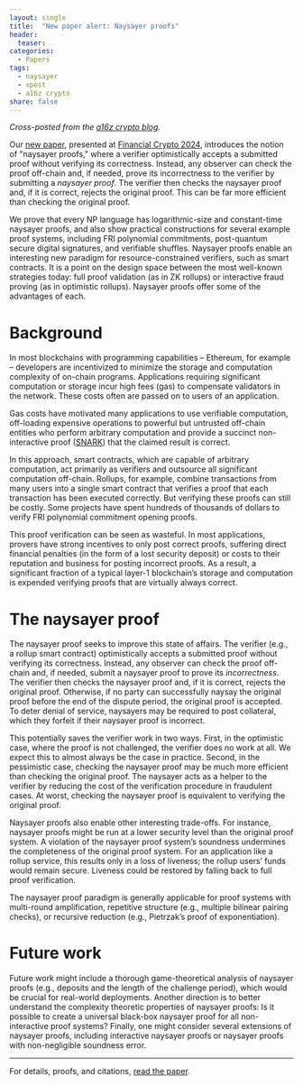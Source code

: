 ```yaml
---
layout: single
title:  "New paper alert: Naysayer proofs"
header: 
  teaser: 
categories: 
  - Papers
tags:
  - naysayer
  - xpost
  - a16z crypto
share: false
---
```


*Cross-posted from the [a16z crypto blog](https://a16zcrypto.com/posts/article/new-paper-alert-naysayer-proofs/).*

Our [new paper](https://eprint.iacr.org/2023/1472.pdf), presented at [Financial Crypto 2024](https://fc24.ifca.ai/program.html), introduces the notion of "naysayer proofs," where a verifier optimistically accepts a submitted proof without verifying its correctness. Instead, any observer can check the proof off-chain and, if needed, prove its incorrectness to the verifier by submitting a *naysayer proof*. The verifier then checks the naysayer proof and, if it is correct, rejects the original proof. This can be far more efficient than checking the original proof.

We prove that every NP language has logarithmic-size and constant-time naysayer proofs, and also show practical constructions for several example proof systems, including FRI polynomial commitments, post-quantum secure digital signatures, and verifiable shuffles. Naysayer proofs enable an interesting new paradigm for resource-constrained verifiers, such as smart contracts. It is a point on the design space between the most well-known strategies today: full proof validation (as in ZK rollups) or interactive fraud proving (as in optimistic rollups). Naysayer proofs offer some of the advantages of each.

# Background

In most blockchains with programming capabilities – Ethereum, for example – developers are incentivized to minimize the storage and computation complexity of on-chain programs. Applications requiring significant computation or storage incur high fees (gas) to compensate validators in the network. These costs often are passed on to users of an application.

Gas costs have motivated many applications to use verifiable computation, off-loading expensive operations to powerful but untrusted off-chain entities who perform arbitrary computation and provide a succinct non-interactive proof ([SNARK](https://a16zcrypto.com/posts/videos/snark-design-part-i/)) that the claimed result is correct.

In this approach, smart contracts, which are capable of arbitrary computation, act primarily as verifiers and outsource all significant computation off-chain. Rollups, for example, combine transactions from many users into a single smart contract that verifies a proof that each transaction has been executed correctly. But verifying these proofs can still be costly. Some projects have spent hundreds of thousands of dollars to verify FRI polynomial commitment opening proofs.

This proof verification can be seen as wasteful. In most applications, provers have strong incentives to only post correct proofs, suffering direct financial penalties (in the form of a lost security deposit) or costs to their reputation and business for posting incorrect proofs. As a result, a significant fraction of a typical layer-1 blockchain’s storage and computation is expended verifying proofs that are virtually always correct.

# The naysayer proof

The naysayer proof seeks to improve this state of affairs. The verifier (e.g., a rollup smart contract) optimistically accepts a submitted proof without verifying its correctness. Instead, any observer can check the proof off-chain and, if needed, submit a naysayer proof to prove its *incorrectness*. The verifier then checks the naysayer proof and, if it is correct, rejects the original proof. Otherwise, if no party can successfully naysay the original proof before the end of the dispute period, the original proof is accepted. To deter denial of service, naysayers may be required to post collateral, which they forfeit if their naysayer proof is incorrect. 

This potentially saves the verifier work in two ways. First, in the optimistic case, where the proof is not challenged, the verifier does no work at all. We expect this to almost always be the case in practice. Second, in the pessimistic case, checking the naysayer proof may be much more efficient than checking the original proof. The naysayer acts as a helper to the verifier by reducing the cost of the verification procedure in fraudulent cases. At worst, checking the naysayer proof is equivalent to verifying the original proof. 

Naysayer proofs also enable other interesting trade-offs. For instance, naysayer proofs might be run at a lower security level than the original proof system. A violation of the naysayer proof system’s soundness undermines the completeness of the original proof system. For an application like a rollup service, this results only in a loss of liveness; the rollup users’ funds would remain secure. Liveness could be restored by falling back to full proof verification.

The naysayer proof paradigm is generally applicable for proof systems with multi-round amplification, repetitive structure (e.g., multiple bilinear pairing checks), or recursive reduction (e.g., Pietrzak’s proof of exponentiation).

# Future work

Future work might include a thorough game-theoretical analysis of naysayer proofs (e.g., deposits and the length of the challenge period), which would be crucial for real-world deployments. Another direction is to better understand the complexity theoretic properties of naysayer proofs: Is it possible to create a universal black-box naysayer proof for all non-interactive proof systems? Finally, one might consider several extensions of naysayer proofs, including interactive naysayer proofs or naysayer proofs with non-negligible soundness error.

***

For details, proofs, and citations, [read the paper](https://eprint.iacr.org/2023/1472.pdf).